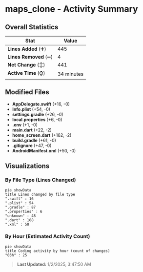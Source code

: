 # maps_clone - Activity Summary 

## Overall Statistics

| Stat                   | Value                                                             |
| ---------------------- | ----------------------------------------------------------------- |
| **Lines Added** (➕)   | 445                                          |
| **Lines Removed** (➖) | 4                                        |
| **Net Change** (↕)    | 441                |
| **Active Time** (⌚)   | 34 minutes |


## Modified Files
- **AppDelegate.swift** (+16, -0)
- **Info.plist** (+54, -0)
- **settings.gradle** (+26, -0)
- **local.properties** (+6, -0)
- **.env** (+1, -0)
- **main.dart** (+22, -2)
- **home_screen.dart** (+162, -2)
- **build.gradle** (+61, -0)
- **.gitignore** (+47, -0)
- **AndroidManifest.xml** (+50, -0)

## Visualizations

### By File Type (Lines Changed)

```mermaid
pie showData
title Lines changed by file type
".swift" : 16
".plist" : 54
".gradle" : 87
".properties" : 6
"unknown" : 48
".dart" : 188
".xml" : 50
```

### By Hour (Estimated Activity Count)

```mermaid
pie showData
title Coding activity by hour (count of changes)
"03h" : 25
```


> **Last Updated:** 1/2/2025, 3:47:50 AM